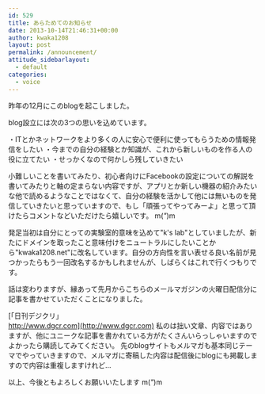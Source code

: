 ```yaml
---
id: 529
title: あらためてのお知らせ
date: 2013-10-14T21:46:31+00:00
author: kwaka1208
layout: post
permalink: /announcement/
attitude_sidebarlayout:
  - default
categories:
  - voice
---
```

昨年の12月にこのblogを起こしました。

blog設立には次の3つの思いを込めています。

・ITとかネットワークをより多くの人に安心で便利に使ってもらうための情報発信をしたい
・今までの自分の経験とか知識が、これから新しいものを作る人の役に立てたい
・せっかくなので何かしら残していきたい

小難しいことを書いてみたり、初心者向けにFacebookの設定についての解説を書いてみたりと軸の定まらない内容ですが、アプリとか新しい機器の紹介みたいな他で読めるようなことではなくて、自分の経験を活かして他には無いものを発信していきたいと思っていますので、もし「頑張ってやってみーよ」と思って頂けたらコメントなどいただけたら嬉しいです。 m(_"_)m

発足当初は自分にとっての実験室的意味を込めて"k's lab"としていましたが、新たにドメインを取ったこと意味付けをニュートラルにしたいことから"kwaka1208.net"に改名しています。自分の方向性を言い表せる良い名前が見つかったらもう一回改名するかもしれませんが、しばらくはこれで行くつもりです。

話は変わりますが、縁あって先月からこちらのメールマガジンの火曜日配信分に記事を書かせていただくことになりました。

[「日刊デジクリ」<br />http://www.dgcr.com](http://www.dgcr.com)
私のは拙い文章、内容ではありますが、他にユニークな記事を書かれている方がたくさんいらっしゃいますのでよかったら購読してみてください。
先のblogサイトもメルマガも基本同じテーマでやっていきますので、メルマガに寄稿した内容は配信後にblogにも掲載しますので内容は重複しますけれど...

以上、今後ともよろしくお願いいたします m(_"_)m